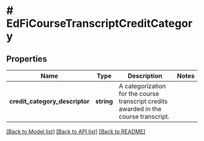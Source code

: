 # # EdFiCourseTranscriptCreditCategory

## Properties

Name | Type | Description | Notes
------------ | ------------- | ------------- | -------------
**credit_category_descriptor** | **string** | A categorization for the course transcript credits awarded in the course transcript. |

[[Back to Model list]](../../README.md#models) [[Back to API list]](../../README.md#endpoints) [[Back to README]](../../README.md)
